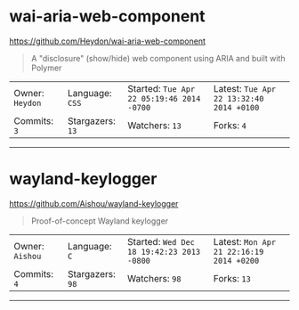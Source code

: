 # wai-aria-web-component

https://github.com/Heydon/wai-aria-web-component
<blockquote>
A &quot;disclosure&quot; (show/hide) web component using ARIA and built with Polymer
</blockquote>

<table>
<tr><td>Owner: <code>Heydon</code></td>
    <td>Language: <code>CSS</code></td>
    <td>Started: <code>Tue Apr 22 05:19:46 2014 -0700</code></td>
    <td>Latest: <code>Tue Apr 22 13:32:40 2014 +0100</code></td></tr>
<tr><td>Commits: <code>3</code></td>
    <td>Stargazers: <code>13</code></td>
    <td>Watchers: <code>13</code></td>
    <td>Forks: <code>4</code></td></tr>
</table>

---

# wayland-keylogger

https://github.com/Aishou/wayland-keylogger
<blockquote>
Proof-of-concept Wayland keylogger
</blockquote>

<table>
<tr><td>Owner: <code>Aishou</code></td>
    <td>Language: <code>C</code></td>
    <td>Started: <code>Wed Dec 18 19:42:23 2013 -0800</code></td>
    <td>Latest: <code>Mon Apr 21 22:16:19 2014 +0200</code></td></tr>
<tr><td>Commits: <code>4</code></td>
    <td>Stargazers: <code>98</code></td>
    <td>Watchers: <code>98</code></td>
    <td>Forks: <code>13</code></td></tr>
</table>

---

